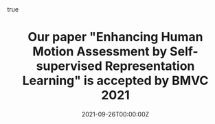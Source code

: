 ---
title: "Our paper \"Enhancing Human Motion Assessment by Self-supervised Representation Learning\" is accepted by BMVC 2021"

subtitle: ''
summary: ''
authors:
- mahdiarn
- licheng


tags:
date: "2021-09-26T00:00:00Z"
lastmod: "2021-09-26T00:00:00Z"
featured: false
draft: false

# Projects (optional).
#   Associate this post with one or more of your projects.
#   Simply enter your project's folder or file name without extension.
#   E.g. `projects = ["internal-project"]` references `content/project/deep-learning/index.md`.
#   Otherwise, set `projects = []`.
projects: []

math: true
diagram: true
image:
  placement: 1
  caption: 'Image credit: [**John Moeses Bauan**](https://unsplash.com/photos/OGZtQF8iC0g)'
---